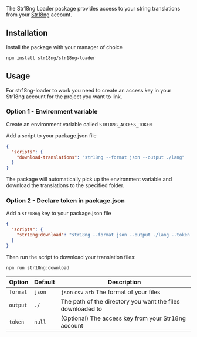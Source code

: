 The Str18ng Loader package provides access to your string translations from your [Str18ng][str18ng] account.

## Installation

Install the package with your manager of choice

```sh
npm install str18ng/str18ng-loader
```

## Usage

For str18ng-loader to work you need to create an access key in your Str18ng account for the project you want to link.

### Option 1 - Environment variable

Create an environment variable called `STR18NG_ACCESS_TOKEN`

Add a script to your package.json file

```json
{
  "scripts": {
    "download-translations": "str18ng --format json --output ./lang"
  }
}
```

The package will automatically pick up the environment variable and download the translations to the specified folder.

### Option 2 - Declare token in package.json

Add a `str18ng` key to your package.json file

```json
{
  "scripts": {
    "str18ng:download": "str18ng --format json --output ./lang --token [your-access-key]"
  }
}
```
Then run the script to download your translation files:

```sh
npm run str18ng:download
```

| Option   | Default | Description                                                                                                                                                                                                                                      |
|----------|---------| ------------------------------------------------------------------------------------------------------------------------------------------------------------------------------------------------------------------------------------------------ |
| `format` | `json`  | `json` `csv` `arb` The format of your files |
| `output` | `./`    | The path of the directory you want the files downloaded to|
| `token`  | `null`  | (Optional) The access key from your Str18ng account|


[str18ng]: https://str18ng.com